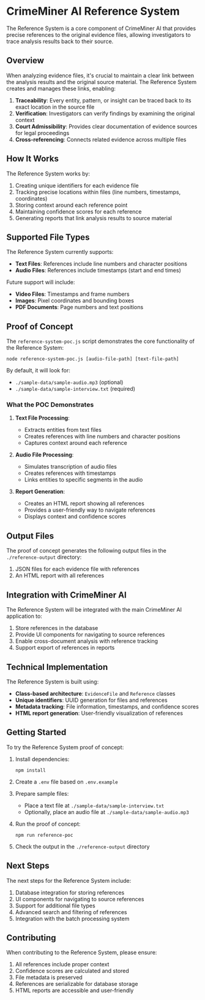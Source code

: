 # CrimeMiner AI Reference System

The Reference System is a core component of CrimeMiner AI that provides precise references to the original evidence files, allowing investigators to trace analysis results back to their source.

## Overview

When analyzing evidence files, it's crucial to maintain a clear link between the analysis results and the original source material. The Reference System creates and manages these links, enabling:

1. **Traceability**: Every entity, pattern, or insight can be traced back to its exact location in the source file
2. **Verification**: Investigators can verify findings by examining the original context
3. **Court Admissibility**: Provides clear documentation of evidence sources for legal proceedings
4. **Cross-referencing**: Connects related evidence across multiple files

## How It Works

The Reference System works by:

1. Creating unique identifiers for each evidence file
2. Tracking precise locations within files (line numbers, timestamps, coordinates)
3. Storing context around each reference point
4. Maintaining confidence scores for each reference
5. Generating reports that link analysis results to source material

## Supported File Types

The Reference System currently supports:

- **Text Files**: References include line numbers and character positions
- **Audio Files**: References include timestamps (start and end times)

Future support will include:

- **Video Files**: Timestamps and frame numbers
- **Images**: Pixel coordinates and bounding boxes
- **PDF Documents**: Page numbers and text positions

## Proof of Concept

The `reference-system-poc.js` script demonstrates the core functionality of the Reference System:

```
node reference-system-poc.js [audio-file-path] [text-file-path]
```

By default, it will look for:
- `./sample-data/sample-audio.mp3` (optional)
- `./sample-data/sample-interview.txt` (required)

### What the POC Demonstrates

1. **Text File Processing**:
   - Extracts entities from text files
   - Creates references with line numbers and character positions
   - Captures context around each reference

2. **Audio File Processing**:
   - Simulates transcription of audio files
   - Creates references with timestamps
   - Links entities to specific segments in the audio

3. **Report Generation**:
   - Creates an HTML report showing all references
   - Provides a user-friendly way to navigate references
   - Displays context and confidence scores

## Output Files

The proof of concept generates the following output files in the `./reference-output` directory:

1. JSON files for each evidence file with references
2. An HTML report with all references

## Integration with CrimeMiner AI

The Reference System will be integrated with the main CrimeMiner AI application to:

1. Store references in the database
2. Provide UI components for navigating to source references
3. Enable cross-document analysis with reference tracking
4. Support export of references in reports

## Technical Implementation

The Reference System is built using:

- **Class-based architecture**: `EvidenceFile` and `Reference` classes
- **Unique identifiers**: UUID generation for files and references
- **Metadata tracking**: File information, timestamps, and confidence scores
- **HTML report generation**: User-friendly visualization of references

## Getting Started

To try the Reference System proof of concept:

1. Install dependencies:
   ```
   npm install
   ```

2. Create a `.env` file based on `.env.example`

3. Prepare sample files:
   - Place a text file at `./sample-data/sample-interview.txt`
   - Optionally, place an audio file at `./sample-data/sample-audio.mp3`

4. Run the proof of concept:
   ```
   npm run reference-poc
   ```

5. Check the output in the `./reference-output` directory

## Next Steps

The next steps for the Reference System include:

1. Database integration for storing references
2. UI components for navigating to source references
3. Support for additional file types
4. Advanced search and filtering of references
5. Integration with the batch processing system

## Contributing

When contributing to the Reference System, please ensure:

1. All references include proper context
2. Confidence scores are calculated and stored
3. File metadata is preserved
4. References are serializable for database storage
5. HTML reports are accessible and user-friendly 